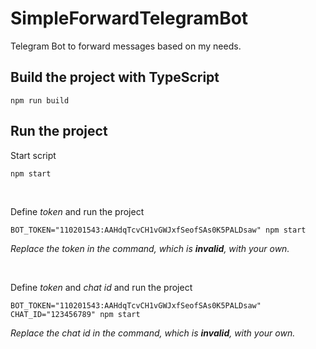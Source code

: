# SimpleForwardTelegramBot

Telegram Bot to forward messages based on my needs.

## Build the project with TypeScript

```
npm run build
```

## Run the project

Start script

```
npm start
```

&nbsp;

Define _token_ and run the project

```
BOT_TOKEN="110201543:AAHdqTcvCH1vGWJxfSeofSAs0K5PALDsaw" npm start
```

_Replace the token in the command, which is **invalid**, with your own._

&nbsp;

Define _token_ and _chat id_ and run the project

```
BOT_TOKEN="110201543:AAHdqTcvCH1vGWJxfSeofSAs0K5PALDsaw" CHAT_ID="123456789" npm start
```

_Replace the chat id in the command, which is **invalid**, with your own._
